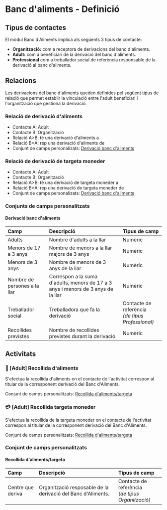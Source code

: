 # Banc d'aliments - Definició

## Tipus de contactes

El mòdul Banc d'Aliments implica als següents 3 tipus de contacte:

- **Organització:** com a receptora de derivacions del banc d'aliments.
- **Adult:** com a beneficiari de la derivació del banc d'aliments.
- **Professional** com a treballador social de referència responsable de la derivació al banc d'aliments.

## Relacions

Les derivacions del banc d'aliments queden definides pel següent tipus de relació que permet establir la vinculació entre l'adult beneficiari i l'organització que gestiona la derivació.

### Relació de derivació d'aliments
- Contacte A: Adult
- Contacte B: Organització
- Relació A>B: té una derivació d'aliments a
- Relació B>A: rep una derivació d'aliments de
- Conjunt de camps personalizats: [Derivació banc d'aliments](#derivacio-banc-daliments)

### Relació de derivació de targeta moneder
- Contacte A: Adult
- Contacte B: Organització
- Relació A>B: té una derivació de targeta moneder a
- Relació B>A: rep una derivació de targeta moneder de
- Conjunt de camps personalizats: [Derivació banc d'aliments](#derivacio-banc-daliments)

### Conjunts de camps personalitzats

#### Derivació banc d'aliments

| Camp                         | Descripció                                   | Tipus de camp  |
|:-----------------------------|:---------------------------------------------|:---------------|
| Adults                       | Nombre d'adults a la llar                    | Numèric         |
| Menors de 17 a 3 anys        | Nombre de menors a la llar majors de 3 anys  | Numèric         |
| Menors de 3 anys             | Nombre de menors de 3 anys de la llar        | Numèric         |
| Nombre de persones a la llar | Correspon a la suma d'adults, menors de 17 a 3 anys i menors de 3 anys de la llar  | Numèric         |
| Treballador social           | Treballadora que fa la derivació             | Contacte de referència<br>*(de tipus Professional)*         |
| Recollides previstes         | Nombre de recollides previstes durant la derivació  | Numèric         |

## Activitats

### :shopping_cart: [Adult] Recollida d'aliments

S'efectua la recollida d'aliments on el contacte de l'activitat correspon al titular de la corresponent derivació del Banc d'Aliments.

Conjunt de camps personalitzats: [Recollida d'aliments/targeta](#recollida-dalimentstargeta)

### :credit_card: [Adult] Recollida targeta moneder

S'efectua la recollida de la targeta moneder on el contacte de l'activitat correspon al titular de la corresponent derivació del Banc d'Aliments.

Conjunt de camps personalitzats: [Recollida d'aliments/targeta](#recollida-dalimentstargeta)

### Conjunt de camps personalitzats

#### Recollida d'aliments/targeta

| Camp              | Descripció                | Tipus de camp          |
|:------------------|:--------------------------|:-----------------------|
| Centre que deriva | Organització resposable de la derivació del Banc d'Aliments.  | Contacte de referència<br>*(de tipus Organització)* |
